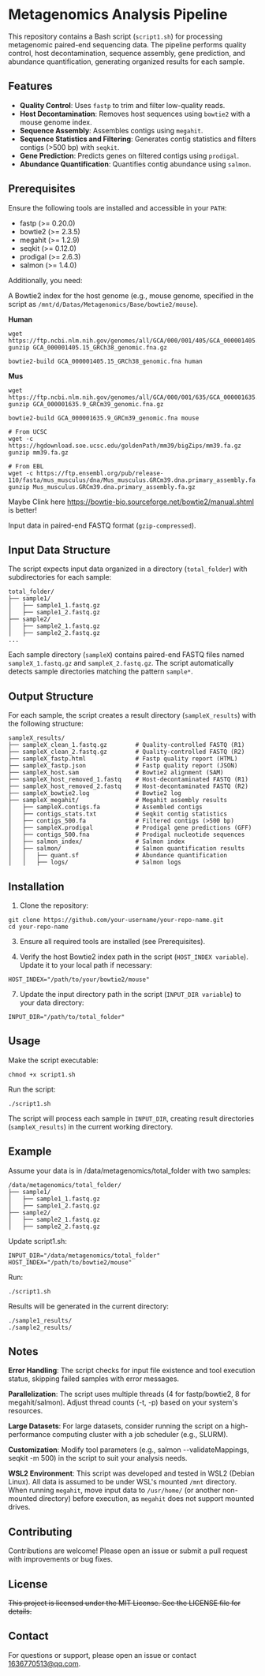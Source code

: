 # **Metagenomics Analysis Pipeline**  

This repository contains a Bash script (`script1.sh`) for processing metagenomic paired-end sequencing data. The pipeline performs quality control, host decontamination, sequence assembly, gene prediction, and abundance quantification, generating organized results for each sample.  

## Features

- **Quality Control**: Uses `fastp` to trim and filter low-quality reads.
- **Host Decontamination**: Removes host sequences using `bowtie2` with a mouse genome index.
- **Sequence Assembly**: Assembles contigs using `megahit`.
- **Sequence Statistics and Filtering**: Generates contig statistics and filters contigs (>500 bp) with `seqkit`.
- **Gene Prediction**: Predicts genes on filtered contigs using `prodigal`.
- **Abundance Quantification**: Quantifies contig abundance using `salmon`.

## Prerequisites
Ensure the following tools are installed and accessible in your `PATH`:

- fastp (>= 0.20.0)
- bowtie2 (>= 2.3.5)
- megahit (>= 1.2.9)
- seqkit (>= 0.12.0)
- prodigal (>= 2.6.3)
- salmon (>= 1.4.0)

Additionally, you need:

A Bowtie2 index for the host genome (e.g., mouse genome, specified in the script as `/mnt/d/Datas/Metagenomics/Base/bowtie2/mouse`).


**Human**
```
wget https://ftp.ncbi.nlm.nih.gov/genomes/all/GCA/000/001/405/GCA_000001405.15_GRCh38/GCA_000001405.15_GRCh38_genomic.fna.gz
gunzip GCA_000001405.15_GRCh38_genomic.fna.gz

bowtie2-build GCA_000001405.15_GRCh38_genomic.fna human
```

**Mus**
```
wget https://ftp.ncbi.nlm.nih.gov/genomes/all/GCA/000/001/635/GCA_000001635.9_GRCm39/GCA_000001635.9_GRCm39_genomic.fna.gz
gunzip GCA_000001635.9_GRCm39_genomic.fna.gz

bowtie2-build GCA_000001635.9_GRCm39_genomic.fna mouse

# From UCSC
wget -c https://hgdownload.soe.ucsc.edu/goldenPath/mm39/bigZips/mm39.fa.gz
gunzip mm39.fa.gz

# From EBL
wget -c https://ftp.ensembl.org/pub/release-110/fasta/mus_musculus/dna/Mus_musculus.GRCm39.dna.primary_assembly.fa.gz
gunzip Mus_musculus.GRCm39.dna.primary_assembly.fa.gz
```

Maybe Clink here <https://bowtie-bio.sourceforge.net/bowtie2/manual.shtml> is better!



Input data in paired-end FASTQ format (`gzip-compressed`).

## Input Data Structure
The script expects input data organized in a directory (`total_folder`) with subdirectories for each sample:
```
total_folder/
├── sample1/
│   ├── sample1_1.fastq.gz
│   ├── sample1_2.fastq.gz
├── sample2/
│   ├── sample2_1.fastq.gz
│   ├── sample2_2.fastq.gz
...
```



Each sample directory (`sampleX`) contains paired-end FASTQ files named` sampleX_1.fastq.gz` and `sampleX_2.fastq.gz`.
The script automatically detects sample directories matching the pattern `sample*`.

## Output Structure
For each sample, the script creates a result directory (`sampleX_results`) with the following structure:
```
sampleX_results/
├── sampleX_clean_1.fastq.gz        # Quality-controlled FASTQ (R1)
├── sampleX_clean_2.fastq.gz        # Quality-controlled FASTQ (R2)
├── sampleX_fastp.html              # Fastp quality report (HTML)
├── sampleX_fastp.json              # Fastp quality report (JSON)
├── sampleX_host.sam                # Bowtie2 alignment (SAM)
├── sampleX_host_removed_1.fastq    # Host-decontaminated FASTQ (R1)
├── sampleX_host_removed_2.fastq    # Host-decontaminated FASTQ (R2)
├── sampleX_bowtie2.log             # Bowtie2 log
├── sampleX_megahit/                # Megahit assembly results
│   ├── sampleX.contigs.fa          # Assembled contigs
│   ├── contigs_stats.txt           # Seqkit contig statistics
│   ├── contigs_500.fa              # Filtered contigs (>500 bp)
│   ├── sampleX.prodigal            # Prodigal gene predictions (GFF)
│   ├── contigs_500.fna             # Prodigal nucleotide sequences
│   ├── salmon_index/               # Salmon index
│   ├── salmon/                     # Salmon quantification results
│   │   ├── quant.sf                # Abundance quantification
│   │   ├── logs/                   # Salmon logs
```
## Installation

1. Clone the repository:
```
git clone https://github.com/your-username/your-repo-name.git
cd your-repo-name
```

3. Ensure all required tools are installed (see Prerequisites).  


4. Verify the host Bowtie2 index path in the script (`HOST_INDEX variable`). Update it to your local path if necessary:
```
HOST_INDEX="/path/to/your/bowtie2/mouse"  
```

7. Update the input directory path in the script (`INPUT_DIR variable`) to your data directory:
```
INPUT_DIR="/path/to/total_folder"
```


## Usage

Make the script executable:
```
chmod +x script1.sh
```

Run the script:
```
./script1.sh
```

The script will process each sample in `INPUT_DIR`, creating result directories (`sampleX_results`) in the current working directory.

## Example
Assume your data is in /data/metagenomics/total_folder with two samples:

```
/data/metagenomics/total_folder/
├── sample1/
│   ├── sample1_1.fastq.gz
│   ├── sample1_2.fastq.gz
├── sample2/
│   ├── sample2_1.fastq.gz
│   ├── sample2_2.fastq.gz
```


Update script1.sh:
```
INPUT_DIR="/data/metagenomics/total_folder"
HOST_INDEX="/path/to/bowtie2/mouse"
```

Run:
```
./script1.sh
```

Results will be generated in the current directory:
```
./sample1_results/
./sample2_results/
```


## Notes

**Error Handling**: The script checks for input file existence and tool execution status, skipping failed samples with error messages.


**Parallelization**: The script uses multiple threads (4 for fastp/bowtie2, 8 for megahit/salmon). Adjust thread counts (-t, -p) based on your system's resources.


**Large Datasets**: For large datasets, consider running the script on a high-performance computing cluster with a job scheduler (e.g., SLURM).


**Customization**: Modify tool parameters (e.g., salmon --validateMappings, seqkit -m 500) in the script to suit your analysis needs.


**WSL2 Environment**: This script was developed and tested in WSL2 (Debian Linux). All data is assumed to be under WSL's mounted `/mnt` directory. When running `megahit`, move input data to `/usr/home/` (or another non-mounted directory) before execution, as `megahit` does not support mounted drives.


## Contributing
Contributions are welcome! Please open an issue or submit a pull request with improvements or bug fixes.


## License
~~This project is licensed under the MIT License. See the LICENSE file for details.~~


## Contact
For questions or support, please open an issue or contact 1636770513@qq.com.
